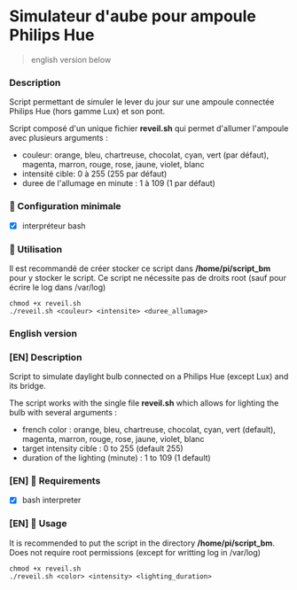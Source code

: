 Simulateur d'aube pour ampoule Philips Hue
===

> english version below

### Description
Script permettant de simuler le lever du jour sur une ampoule connectée Philips Hue (hors gamme Lux) et son pont.

Script composé d'un unique fichier **reveil.sh** qui permet d'allumer l'ampoule avec plusieurs arguments :

- couleur: orange, bleu, chartreuse, chocolat, cyan, vert (par défaut), magenta, marron, rouge, rose, jaune, violet, blanc
- intensité cible: 0 à 255 (255 par défaut)
- duree de l'allumage en minute : 1 à 109 (1 par défaut)

### 🚦 Configuration minimale
- [X] interpréteur bash

### 🚀 Utilisation
Il est recommandé de créer stocker ce script dans **/home/pi/script_bm** pour y stocker le script. Ce script ne nécessite pas de droits root (sauf pour écrire le log dans /var/log)

```
chmod +x reveil.sh
./reveil.sh <couleur> <intensite> <duree_allumage>
```

### English version

### [EN] Description
Script to simulate daylight bulb connected on a Philips Hue (except Lux) and its bridge.

The script works with the single file **reveil.sh** which allows for lighting the bulb with several arguments :

- french color : orange, bleu, chartreuse, chocolat, cyan, vert (default), magenta, marron, rouge, rose, jaune, violet, blanc
- target intensity cible : 0 to 255 (default 255)
- duration of the lighting (minute) : 1 to 109 (1 default)

### [EN] 🚦 Requirements
- [X] bash interpreter

### [EN] 🚀 Usage
It is recommended to put the script in the directory **/home/pi/script_bm**. Does not require root permissions (except for writting log in /var/log)

```
chmod +x reveil.sh
./reveil.sh <color> <intensity> <lighting_duration>
```